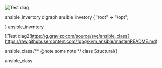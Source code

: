 ![Test diag](https://g.gravizo.com/source/ansible_inventory?https://raw.githubusercontent.com/1gog/kvm_ansible/master/README.md)
<detail>
<summary></summary>
ansible_inventory
digraph ansible_invetory {
    "root" -> "/opt";
    
}
ansible_inventory
</detail>


![Test diag2(https://g.gravizo.com/source/svg/ansible_class?https://raw.githubusercontent.com/1gog/kvm_ansible/master/README.md)
<detail>
<summary></summary>
ansible_class
/**
@note  some note
*/
class Structural{}

ansible_class
</detail>

